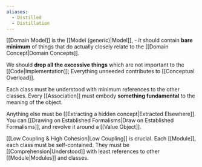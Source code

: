 ```yaml
---
aliases:
  - Distilled
  - Distillation
---
```

[[Domain Model]] is the [[Model (generic)|Model]], - it should contain **bare minimum** of things that do actually closely relate to the [[Domain Concept|Domain Concepts]].

We should **drop all the excessive things** which are not important to the [[Code|Implementation]]; Everything unneeded contributes to [[Conceptual Overload]].

Each class must be understood with minimum references to the other classes. Every [[Association]] must embody **something fundamental** to the meaning of the object. 

Anything else must be [[Extracting a hidden concept|Extracted Elsewhere]]. You can [[Drawing on Established Formalisms|Draw on Established Formalisms]], and revolve it around a [[Value Object]].

[[Low Coupling & High Cohesion|Low Coupling]] is crucial. Each [[Module]], each class must be self-contained. They must be [[Comprehension|Understood]] with least references to other [[Module|Modules]] and classes.


